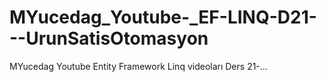 # MYucedag_Youtube-_EF-LINQ-D21---UrunSatisOtomasyon
MYucedag Youtube Entity Framework Linq videoları Ders 21-...
